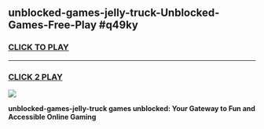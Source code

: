 
## unblocked-games-jelly-truck-Unblocked-Games-Free-Play #q49ky
<h3>
<a href="https://us.freeplayer.one?title=unblocked-games-jelly-truck&ref=9M">CLICK TO PLAY</a></h3>
<hr>

<h3>
<a href="https://us.freeplayer.one?title=unblocked-games-jelly-truck&ref=9M">CLICK 2 PLAY</a>
  
</h3>

<a href="https://us.freeplayer.one?title=unblocked-games-jelly-truck&ref=9M"><img src="https://clearcache.store/games.png"></a>


**unblocked-games-jelly-truck games unblocked: Your Gateway to Fun and Accessible Online Gaming**
